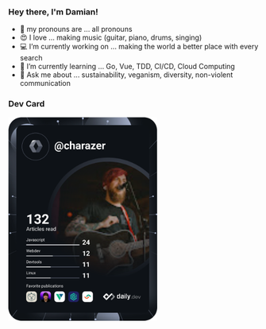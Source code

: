 ### Hey there, I'm Damian!

- :rainbow: my pronouns are ... all pronouns
- :heart_eyes: I love ... making music (guitar, piano, drums, singing)
- :computer: I’m currently working on ... making the world a better place with every search
- :seedling: I’m currently learning ... Go, Vue, TDD, CI/CD, Cloud Computing
- :speech_balloon: Ask me about ... sustainability, veganism, diversity, non-violent communication

### Dev Card

<a href="https://app.daily.dev/charazer"><img src="https://github.com/charazer/charazer/blob/main/devcard.svg" width="300" alt="Damian Ehlhardt's Dev Card"/></a>

<!--
**charazer/charazer** is a ✨ _special_ ✨ repository because its `README.md` (this file) appears on your GitHub profile.

Here are some ideas to get you started:

- 🔭 I’m currently working on ...
- 🌱 I’m currently learning ...
- 👯 I’m looking to collaborate on ...
- 🤔 I’m looking for help with ...
- 💬 Ask me about ...
- 📫 How to reach me: ...
- 😄 Pronouns: ...
- ⚡ Fun fact: ...
-->
